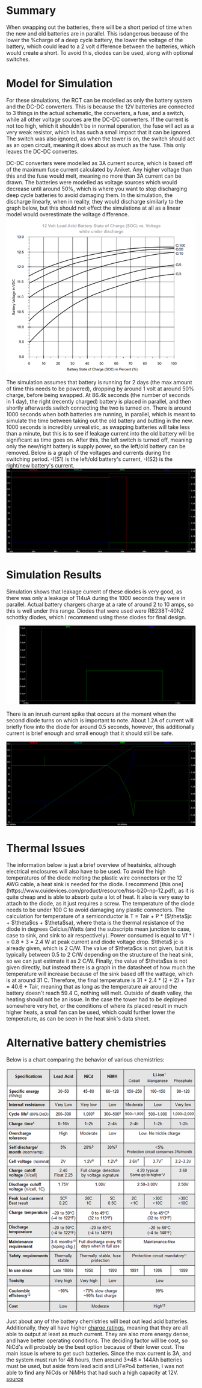 <h1>Summary</h1>
When swapping out the batteries, there will be a short period of time when the new and old batteries are in parallel. This isdangerous because of the lower the %charge of a deep cycle battery, the lower the voltage of the battery, which could lead to a 2 volt difference between the batteries, which would create a short. To avoid this, diodes can be used, along with optional switches.

<h1>Model for Simulation</h1>
For these simulations, the RCT can be modelled as only the battery system and the DC-DC converters. This is because the 12V batteries are connected to 3 things in the actual schematic, the converters, a fuse, and a switch, while all other voltage sources are the DC-DC converters. If the current is not too high, which it shouldn't be in normal operation, the fuse will act as a very weak resistor, which is has such a small impact that it can be ignored. The switch was also ignored, as when the tower is on, the switch should act as an open circuit, meaning it does about as much as the fuse. This only leaves the DC-DC convertes.

DC-DC converters were modelled as 3A current source, which is based off of the maximum fuse current calculated by Aniket. Any higher voltage than this and the fuse would melt, meaning no more than 3A current can be drawn. The batteries were modelled as voltage sources which would decrease until around 50%, which is where you want to stop discharging deep cycle batteries to avoid damaging them. In the simulation, the discharge linearly, when in reality, they would discharge similarly to the graph below, but this should not effect the simulations at all as a linear model would overestimate the voltage difference.
![lead_acid_voltage_chart](Voltage_chart_lead_acid.PNG)

The simulation assumes that battery is running for 2 days (the max amount of time this needs to be powered), dropping by around 1 volt at around 50% charge, before being swapped. At 86.4k seconds (the number of seconds in 1 day), the right (recently charged) battery is placed in parallel, and then shortly afterwards switch connecting the two is turned on. There is around 1000 seconds when both batteries are running, in parallel, which is meant to simulate the time between taking out the old battery and butting in the new. 1000 seconds is incredibly unrealistic, as swapping batteries will take less than a minute, but this is to see if leakage current into the old battery will be significant as time goes on. After this, the left switch is turned off, meaning only the new/right battery is supply power, so the left/old battery can be removed. Below is a graph of the voltages and currents during the switching period. -I(S1) is the left/old battery's current, -I(S2) is the right/new battery's current.
![overall_behavior](overall_behavior_high_temp.PNG)

<h1>Simulation Results</h1>
Simulation shows that leakage current of these diodes is very good, as there was only a leakage of 114uA during the 1000 seconds they were in parallel. Actual battery chargers charge at a rate of around 2 to 10 amps, so this is well under this range. Diodes that were used were RB238T-40NZ schottky diodes, which I recommend using these diodes for final design. 

![leakage current](high_temperature_switching_current.PNG)

<n></n>

There is an inrush current spike that occurs at the moment when the second diode turns on which is important to note. About 1.2A of current will briefly flow into the diode for around 0.5 seconds, however, this additionally current is brief enough and small enough that it should still be safe.

![inrush current](inrush_current_diode.PNG)

<h1>Thermal Issues</h1>
The information below is just a brief overview of heatsinks, although electrical enclosures will also have to be used. To avoid the high temperatures of the diode melting the plastic wire connectors or the 12 AWG cable, a heat sink is needed for the diode. I recommend [this one](https://www.cuidevices.com/product/resource/hss-b20-np-12.pdf), as it is quite cheap and is able to absorb quite a lot of heat. It also is very easy to attach to the diode, as it just requires a screw. The temperature of the diode needs to be under 100 C to avoid damaging any plastic connectors. The calculation for temperature of a semiconductor is T = Tair + P * ($\theta$jc + $\theta$cs + $\theta$sa), where theta is the thermal resistance of the diode in degrees Celcius/Watts (and the subscripts mean junction to case, case to sink, and sink to air respectively). Power consumed is equal to Vf * I = 0.8 * 3 = 2.4 W at peak current and diode voltage drop. $\theta$ jc is already given, which is 2 C/W. The value of $\theta$cs is not given, but it is typically between 0.5 to 2 C/W depending on the structure of the heat sink, so we can just estimate it as 2 C/W. Finally, the value of $\theta$sa is not given directly, but instead there is a graph in the datasheet of how much the temperature will increase because of the sink based off the wattage, which is at around 31 C. Therefore, the final temperature is 31 + 2.4 * (2 + 2) + Tair = 40.6 + Tair, meaning that as long as the temperature air around the battery doesn't reach 59.4 C, nothing will melt. Outside of death valley, the heating should not be an issue. In the case the tower had to be deployed somewhere very hot, or the conditions of where its placed result in much higher heats, a small fan can be used, which could further lower the temperature, as can be seen in the heat sink's data sheet.

<h1>Alternative battery chemistries</h1>
Below is a chart   comparing the behavior of various chemistries: 

![chemistries](battery_chemistries.PNG)

Just about any of the battery chemistries will beat out lead acid batteries. Additionally, they all have higher [charge ratings](https://www.power-sonic.com/wp-content/uploads/2021/02/What-is-a-battery-C-rating.pdf), meaning that they are all able to output at least as much current. They are also more energy dense, and have better operating conditions. The deciding factor will be cost, so NiCd's will probably be the best option because of their lower cost. The main issue is where to get such batteries. Since the max current is 3A, and the system must run for 48 hours, then around 3*48 = 144Ah batteries must be used, but aside from lead acid and LiFePo4 batteries, I was not able to find any NiCds or NiMHs that had such a high capacity at 12V.
[source](https://batteryuniversity.com/article/bu-107-comparison-table-of-secondary-batteries)


